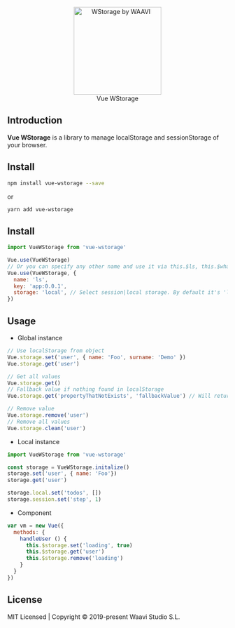 <br>
<br>
<br>
<p align="center">
    <img src="https://waavi.com/img/waavi_logo.4213ffb7.png" alt="WStorage by WAAVI" width="200"/>
    <br>
Vue WStorage
</p>

## Introduction

**Vue WStorage** is a library to manage localStorage and sessionStorage of your browser.

## Install

  ``` bash
  npm install vue-wstorage --save
  ```
  or
  ``` bash
  yarn add vue-wstorage
  ```

## Install

  ``` js
  import VueWStorage from 'vue-wstorage'

  Vue.use(VueWStorage)
  // Or you can specify any other name and use it via this.$ls, this.$whatEverYouWant
  Vue.use(VueWStorage, {
    name: 'ls',
    key: 'app:0.0.1',
    storage: 'local', // Select session|local storage. By default it's 'local'
  })
  ```

## Usage

  - Global instance

  ```js
  // Use localStorage from object
  Vue.storage.set('user', { name: 'Foo', surname: 'Demo' })
  Vue.storage.get('user')

  // Get all values
  Vue.storage.get()
  // Fallback value if nothing found in localStorage
  Vue.storage.get('propertyThatNotExists', 'fallbackValue') // Will return 'fallbackValue' string

  // Remove value
  Vue.storage.remove('user')
  // Remove all values
  Vue.storage.clean('user')
  ```

  - Local instance

  ```js
  import VueWStorage from 'vue-wstorage'

  const storage = VueWStorage.initalize()
  storage.set('user', { name: 'Foo'})
  storage.get('user')

  storage.local.set('todos', [])
  storage.session.set('step', 1)
  ```

  - Component

  ``` js
  var vm = new Vue({
    methods: {
      handleUser () {
        this.$storage.set('loading', true)
        this.$storage.get('user')
        this.$storage.remove('loading')
      }
    }
  })
  ```
## License
  MIT Licensed | Copyright © 2019-present Waavi Studio S.L.